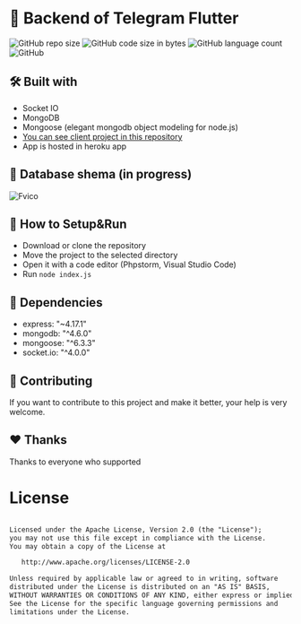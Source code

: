 # 🍰 Backend of Telegram Flutter

![GitHub repo size](https://img.shields.io/github/repo-size/hosseinkhojany/Flutter_Telegram_Backend?color=red&label=repository%20size)
![GitHub code size in bytes](https://img.shields.io/github/languages/code-size/hosseinkhojany/Flutter_Telegram_Backend?color=red)
![GitHub language count](https://img.shields.io/github/languages/count/hosseinkhojany/Flutter_Telegram_Backend)
![GitHub](https://img.shields.io/github/license/hosseinkhojany/Flutter_Telegram_Backend?color=yellow)


## 🛠 Built with

- Socket IO
- MongoDB
- Mongoose (elegant mongodb object modeling for node.js)
- <a href="https://github.com/hosseinkhojany/Telegram_Flutter">You can see client project in this repository</a>
- App is hosted in heroku app


## 💾 Database shema (in progress)

![Fvico](https://user-images.githubusercontent.com/37432839/170209343-95086421-0b42-49a1-991f-3748a57d2978.png)



## 🍃 How to Setup&Run

- Download or clone the repository
- Move the project to the selected directory
- Open it with a code editor (Phpstorm, Visual Studio Code)
- Run `node index.js` 
  

## 💎 Dependencies

- express: "~4.17.1"
- mongodb: "^4.6.0"
- mongoose: "^6.3.3"
- socket.io: "^4.0.0"


## 👑 Contributing

If you want to contribute to this project and make it better, your help is very welcome.


## ❤️ Thanks

Thanks to everyone who supported


# License
```xml

Licensed under the Apache License, Version 2.0 (the "License");
you may not use this file except in compliance with the License.
You may obtain a copy of the License at

   http://www.apache.org/licenses/LICENSE-2.0

Unless required by applicable law or agreed to in writing, software
distributed under the License is distributed on an "AS IS" BASIS,
WITHOUT WARRANTIES OR CONDITIONS OF ANY KIND, either express or implied.
See the License for the specific language governing permissions and
limitations under the License.
```
